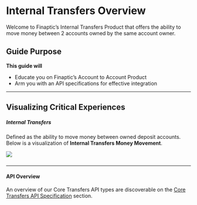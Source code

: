 # Internal Transfers Overview

Welcome to Finaptic’s Internal Transfers Product that offers the ability to move money between 2 accounts owned by the same account owner.

## Guide Purpose

**This guide will**

- Educate you on Finaptic’s Account to Account Product
- Arm you with an API specifications for effective integration

---

## Visualizing Critical Experiences

##### Internal Transfers

Defined as the ability to move money between owned deposit accounts. Below is a visualization of **Internal Transfers Money Movement**.

![](/Users/sidgupta/Documents/GitHub/public-documentation/docs/Implementation-Guide/Banking/Deposit-Accounts/images/internaltransfer2.0.svg)

##### 

---

#### API Overview

An overview of our Core Transfers API types are discoverable on the [Core Transfers API Specification](/../../API-Specifications/coretransfers/) section.
